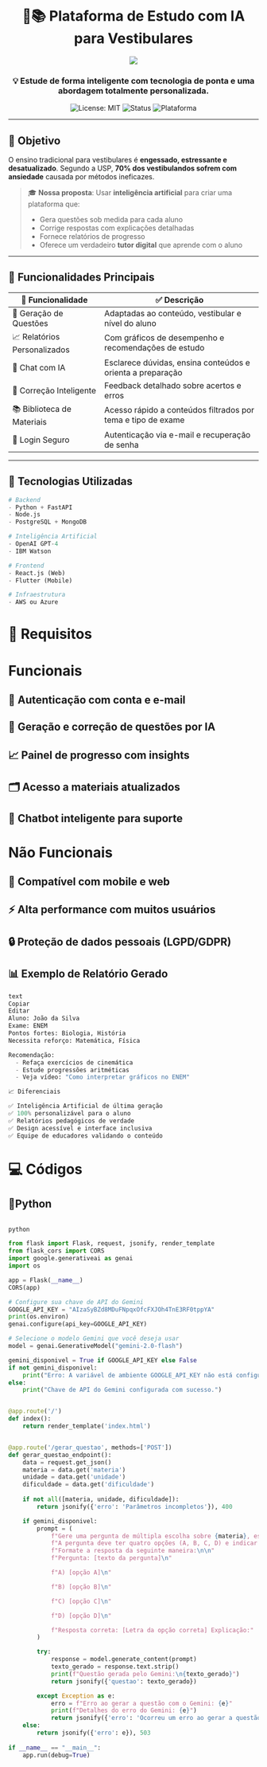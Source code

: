 <div align="center">

# 🧠📚 Plataforma de Estudo com IA para Vestibulares

![](https://media.tenor.com/PefkNzNeTtoAAAAM/the-simpsons-bart-simpson.gif)

### 💡 Estude de forma inteligente com tecnologia de ponta e uma abordagem totalmente personalizada.

![License: MIT](https://img.shields.io/badge/license-MIT-blue.svg)
![Status](https://img.shields.io/badge/status-Em%20Desenvolvimento-yellow)
![Plataforma](https://img.shields.io/badge/plataforma-Web%20e%20Mobile-00c853)

</div>

---

## 🎯 Objetivo

O ensino tradicional para vestibulares é **engessado, estressante e desatualizado**. Segundo a USP, **70% dos vestibulandos sofrem com ansiedade** causada por métodos ineficazes.

> 🎓 **Nossa proposta**: Usar **inteligência artificial** para criar uma plataforma que:
> - Gera questões sob medida para cada aluno
> - Corrige respostas com explicações detalhadas
> - Fornece relatórios de progresso
> - Oferece um verdadeiro **tutor digital** que aprende com o aluno

---

## 🚀 Funcionalidades Principais

| 🔧 Funcionalidade               | ✅ Descrição                                                                 |
|-------------------------------|-----------------------------------------------------------------------------|
| 🎯 Geração de Questões         | Adaptadas ao conteúdo, vestibular e nível do aluno                          |
| 📈 Relatórios Personalizados   | Com gráficos de desempenho e recomendações de estudo                        |
| 💬 Chat com IA                 | Esclarece dúvidas, ensina conteúdos e orienta a preparação                  |
| 🧠 Correção Inteligente        | Feedback detalhado sobre acertos e erros                                   |
| 📚 Biblioteca de Materiais     | Acesso rápido a conteúdos filtrados por tema e tipo de exame               |
| 🔐 Login Seguro                | Autenticação via e-mail e recuperação de senha                             |

---

## 🧰 Tecnologias Utilizadas

```python
# Backend
- Python + FastAPI
- Node.js
- PostgreSQL + MongoDB

# Inteligência Artificial
- OpenAI GPT-4
- IBM Watson

# Frontend
- React.js (Web)
- Flutter (Mobile)

# Infraestrutura
- AWS ou Azure
```


# 🔐 Requisitos
# Funcionais
## 🔑 Autenticação com conta e e-mail

## 🧠 Geração e correção de questões por IA

## 📈 Painel de progresso com insights

## 🗂️ Acesso a materiais atualizados

## 🤖 Chatbot inteligente para suporte

# Não Funcionais
## 📱 Compatível com mobile e web

## ⚡ Alta performance com muitos usuários

## 🔒 Proteção de dados pessoais (LGPD/GDPR)

## 📊 Exemplo de Relatório Gerado
```python
text
Copiar
Editar
Aluno: João da Silva
Exame: ENEM
Pontos fortes: Biologia, História
Necessita reforço: Matemática, Física

Recomendação:
  - Refaça exercícios de cinemática
  - Estude progressões aritméticas
  - Veja vídeo: "Como interpretar gráficos no ENEM"

📈 Diferenciais

✅ Inteligência Artificial de última geração
✅ 100% personalizável para o aluno
✅ Relatórios pedagógicos de verdade
✅ Design acessível e interface inclusiva
✅ Equipe de educadores validando o conteúdo
```
# 💻 Códigos
## 🐍Python

```python

python

from flask import Flask, request, jsonify, render_template
from flask_cors import CORS
import google.generativeai as genai
import os

app = Flask(__name__)
CORS(app)

# Configure sua chave de API do Gemini
GOOGLE_API_KEY = "AIzaSyBZd8MDuFNpqxOfcFXJOh4TnE3RF0tppYA"
print(os.environ)
genai.configure(api_key=GOOGLE_API_KEY)

# Selecione o modelo Gemini que você deseja usar
model = genai.GenerativeModel("gemini-2.0-flash")

gemini_disponivel = True if GOOGLE_API_KEY else False
if not gemini_disponivel:
    print("Erro: A variável de ambiente GOOGLE_API_KEY não está configurada.")
else:
    print("Chave de API do Gemini configurada com sucesso.")


@app.route('/')
def index():
    return render_template('index.html')


@app.route('/gerar_questao', methods=['POST'])
def gerar_questao_endpoint():
    data = request.get_json()
    materia = data.get('materia')
    unidade = data.get('unidade')
    dificuldade = data.get('dificuldade')
   
    if not all([materia, unidade, dificuldade]):
        return jsonify({'erro': 'Parâmetros incompletos'}), 400

    if gemini_disponivel:
        prompt = (
            f"Gere uma pergunta de múltipla escolha sobre {materia}, especificamente sobre o tema '{unidade}', com um nível de dificuldade {dificuldade}. "
            f"A pergunta deve ter quatro opções (A, B, C, D) e indicar a resposta correta. "
            f"Formate a resposta da seguinte maneira:\n\n"
            f"Pergunta: [texto da pergunta]\n"

            f"A) [opção A]\n"

            f"B) [opção B]\n"

            f"C) [opção C]\n"

            f"D) [opção D]\n"

            f"Resposta correta: [Letra da opção correta] Explicação:"
        )

        try:
            response = model.generate_content(prompt)
            texto_gerado = response.text.strip()
            print(f"Questão gerada pelo Gemini:\n{texto_gerado}")
            return jsonify({'questao': texto_gerado})

        except Exception as e:
            erro = f"Erro ao gerar a questão com o Gemini: {e}"
            print(f"Detalhes do erro do Gemini: {e}")
            return jsonify({'erro': 'Ocorreu um erro ao gerar a questão com o Gemini.'}), 500
    else:
        return jsonify({'erro': e}), 503
        
if __name__ == "__main__":
    app.run(debug=True) 
```
